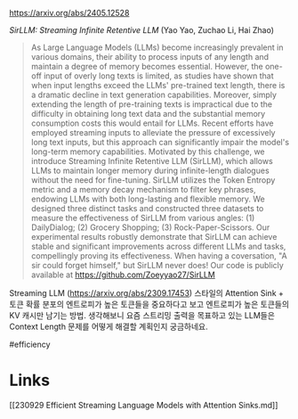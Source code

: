 https://arxiv.org/abs/2405.12528

*SirLLM: Streaming Infinite Retentive LLM* (Yao Yao, Zuchao Li, Hai Zhao)

> As Large Language Models (LLMs) become increasingly prevalent in various domains, their ability to process inputs of any length and maintain a degree of memory becomes essential. However, the one-off input of overly long texts is limited, as studies have shown that when input lengths exceed the LLMs' pre-trained text length, there is a dramatic decline in text generation capabilities. Moreover, simply extending the length of pre-training texts is impractical due to the difficulty in obtaining long text data and the substantial memory consumption costs this would entail for LLMs. Recent efforts have employed streaming inputs to alleviate the pressure of excessively long text inputs, but this approach can significantly impair the model's long-term memory capabilities. Motivated by this challenge, we introduce Streaming Infinite Retentive LLM (SirLLM), which allows LLMs to maintain longer memory during infinite-length dialogues without the need for fine-tuning. SirLLM utilizes the Token Entropy metric and a memory decay mechanism to filter key phrases, endowing LLMs with both long-lasting and flexible memory. We designed three distinct tasks and constructed three datasets to measure the effectiveness of SirLLM from various angles: (1) DailyDialog; (2) Grocery Shopping; (3) Rock-Paper-Scissors. Our experimental results robustly demonstrate that SirLLM can achieve stable and significant improvements across different LLMs and tasks, compellingly proving its effectiveness. When having a coversation, "A sir could forget himself," but SirLLM never does! Our code is publicly available at https://github.com/Zoeyyao27/SirLLM

Streaming LLM (https://arxiv.org/abs/2309.17453) 스타일의 Attention Sink + 토큰 확률 분포의 엔트로피가 높은 토큰들을 중요하다고 보고 엔트로피가 높은 토큰들의 KV 캐시만 남기는 방법. 생각해보니 요즘 스트리밍 출력을 목표하고 있는 LLM들은 Context Length 문제를 어떻게 해결할 계획인지 궁금하네요.

#efficiency

# Links

[[230929 Efficient Streaming Language Models with Attention Sinks.md]]
